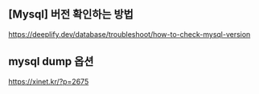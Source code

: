 
## [Mysql] 버전 확인하는 방법

https://deeplify.dev/database/troubleshoot/how-to-check-mysql-version




## mysql dump 옵션

https://xinet.kr/?p=2675